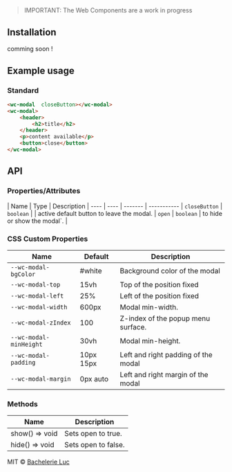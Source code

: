 ## <wc-modal>
> IMPORTANT: The Web Components are a work in progress

## Installation
comming soon !

## Example usage
### Standard

```html
<wc-modal  closeButton></wc-modal>
<wc-modal>
    <header>
        <h2>title</h2>
    </header>
    <p>content available</p>
    <button>close</button>
</wc-modal>
```
## API

### Properties/Attributes
| Name | Type  | Description
| ---- | ---- | ------- | -----------
| `closeButton` | `boolean` |  | active default button to leave the modal.
| `open` | `boolean` | to hide or show the modal`.
|

### CSS Custom Properties

| Name | Default | Description
| ------------------------------------- | -------------------------------------------------- | ---
| `--wc-modal-bgColor`           |  #white                  | Background color of the modal
| `--wc-modal-top`               | 15vh                     | Top of the position fixed
| `--wc-modal-left`              | 25%                      | Left of the position fixed
| `--wc-modal-width`             | 600px                    | Modal min-width.
| `--wc-modal-zIndex`            | 100                      | Z-index of the popup menu surface.
| `--wc-modal-minHeight`         | 30vh                     | Modal min-height.
| `--wc-modal-padding`           | 10px 15px                | Left and right padding of the modal
| `--wc-modal-margin`            |  0px auto                | Left and right margin of the modal

### Methods

| Name  | Description
| ------------------------------------| --------------------------------------------------
| show() => void                      | Sets open to true.
| hide()  => void                     | Sets open to false.


MIT © [Bachelerie Luc]()